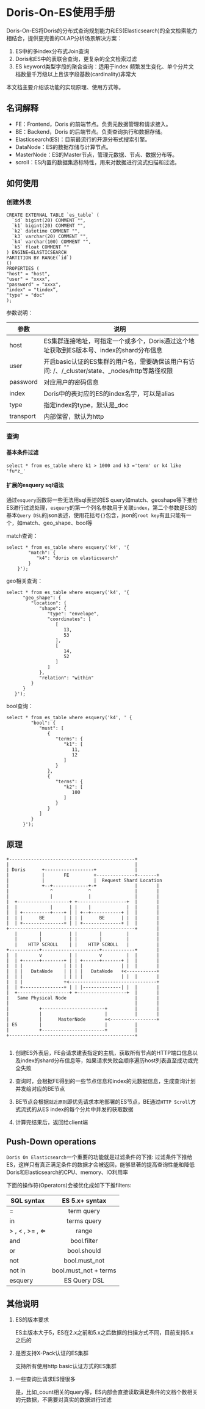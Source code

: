 # Doris-On-ES使用手册

Doris-On-ES将Doris的分布式查询规划能力和ES(Elasticsearch)的全文检索能力相结合，提供更完善的OLAP分析场景解决方案：
 
 1. ES中的多index分布式Join查询
 2. Doris和ES中的表联合查询，更复杂的全文检索过滤
 3. ES keyword类型字段的聚合查询：适用于index 频繁发生变化、单个分片文档数量千万级以上且该字段基数(cardinality)非常大

本文档主要介绍该功能的实现原理、使用方式等。

## 名词解释

* FE：Frontend，Doris 的前端节点。负责元数据管理和请求接入。
* BE：Backend，Doris 的后端节点。负责查询执行和数据存储。
* Elasticsearch(ES)：目前最流行的开源分布式搜索引擎。
* DataNode：ES的数据存储与计算节点。
* MasterNode：ES的Master节点，管理元数据、节点、数据分布等。
* scroll：ES内置的数据集游标特性，用来对数据进行流式扫描和过滤。


## 如何使用

### 创建外表

```
CREATE EXTERNAL TABLE `es_table` (
  `id` bigint(20) COMMENT "",
  `k1` bigint(20) COMMENT "",
  `k2` datetime COMMENT "",
  `k3` varchar(20) COMMENT "",
  `k4` varchar(100) COMMENT "",
  `k5` float COMMENT ""
) ENGINE=ELASTICSEARCH
PARTITION BY RANGE(`id`)
()
PROPERTIES (
"host" = "host",
"user" = "xxxx",
"password" = "xxxx",
"index" = "tindex”,
"type" = "doc"
);
```

参数说明：

参数 | 说明
---|---
host | ES集群连接地址，可指定一个或多个，Doris通过这个地址获取到ES版本号、index的shard分布信息
user | 开启basic认证的ES集群的用户名，需要确保该用户有访问: /、/_cluster/state、_nodes/http等路径权限
password | 对应用户的密码信息
index | Doris中的表对应的ES的index名字，可以是alias
type | 指定index的type，默认是_doc
transport | 内部保留，默认为http

### 查询

#### 基本条件过滤

```
select * from es_table where k1 > 1000 and k3 ='term' or k4 like 'fu*z_'
```

#### 扩展的esquery sql语法
通过`esquery`函数将一些无法用sql表述的ES query如match、geoshape等下推给ES进行过滤处理，`esquery`的第一个列名参数用于关联`index`，第二个参数是ES的基本`Query DSL`的json表述，使用花括号`{}`包含，json的`root key`有且只能有一个，如match、geo_shape、bool等

match查询：

```
select * from es_table where esquery('k4', '{
        "match": {
           "k4": "doris on elasticsearch"
        }
    }');
```
geo相关查询：

```
select * from es_table where esquery('k4', '{
      "geo_shape": {
         "location": {
            "shape": {
               "type": "envelope",
               "coordinates": [
                  [
                     13,
                     53
                  ],
                  [
                     14,
                     52
                  ]
               ]
            },
            "relation": "within"
         }
      }
   }');
```

bool查询：

```
select * from es_table where esquery('k4', ' {
         "bool": {
            "must": [
               {
                  "terms": {
                     "k1": [
                        11,
                        12
                     ]
                  }
               },
               {
                  "terms": {
                     "k2": [
                        100
                     ]
                  }
               }
            ]
         }
      }');
```



## 原理

```              
+----------------------------------------------+
|                                              |
| Doris      +------------------+              |
|            |       FE         +--------------+-------+
|            |                  |  Request Shard Location
|            +--+-------------+-+              |       |
|               ^             ^                |       |
|               |             |                |       |
|  +-------------------+ +------------------+  |       |
|  |            |      | |    |             |  |       |
|  | +----------+----+ | | +--+-----------+ |  |       |
|  | |      BE       | | | |      BE      | |  |       |
|  | +---------------+ | | +--------------+ |  |       |
+----------------------------------------------+       |
   |        |          | |        |         |          |
   |        |          | |        |         |          |
   |    HTTP SCROLL    | |    HTTP SCROLL   |          |
+-----------+---------------------+------------+       |
|  |        v          | |        v         |  |       |
|  | +------+--------+ | | +------+-------+ |  |       |
|  | |               | | | |              | |  |       |
|  | |   DataNode    | | | |   DataNode   +<-----------+
|  | |               | | | |              | |  |       |
|  | |               +<--------------------------------+
|  | +---------------+ | | |--------------| |  |       |
|  +-------------------+ +------------------+  |       |
|   Same Physical Node                         |       |
|                                              |       |
|           +-----------------------+          |       |
|           |                       |          |       |
|           |      MasterNode       +<-----------------+
| ES        |                       |          |
|           +-----------------------+          |
+----------------------------------------------+


```

1. 创建ES外表后，FE会请求建表指定的主机，获取所有节点的HTTP端口信息以及index的shard分布信息等，如果请求失败会顺序遍历host列表直至成功或完全失败

2. 查询时，会根据FE得到的一些节点信息和index的元数据信息，生成查询计划并发给对应的BE节点

3. BE节点会根据`就近原则`即优先请求本地部署的ES节点，BE通过`HTTP Scroll`方式流式的从ES index的每个分片中并发的获取数据

4. 计算完结果后，返回给client端

## Push-Down operations
`Doris On Elasticsearch`一个重要的功能就是过滤条件的下推: 过滤条件下推给ES，这样只有真正满足条件的数据才会被返回，能够显著的提高查询性能和降低Doris和Elasticsearch的CPU、memory、IO利用率

下面的操作符(Operators)会被优化成如下下推filters:

| SQL syntax  | ES 5.x+ syntax | 
|-------|:---:|
| =   | term query|
| in  | terms query   |
| > , < , >= , ⇐  | range   |
| and  | bool.filter   |
| or  | bool.should   |
| not  | bool.must_not   |
| not in  | bool.must_not + terms  |
| esquery  | ES Query DSL   |


## 其他说明

1. ES的版本要求

    ES主版本大于5，ES在2.x之前和5.x之后数据的扫描方式不同，目前支持5.x之后的
2. 是否支持X-Pack认证的ES集群

    支持所有使用http basic认证方式的ES集群
3. 一些查询比请求ES慢很多

    是，比如_count相关的query等，ES内部会直接读取满足条件的文档个数相关的元数据，不需要对真实的数据进行过滤

